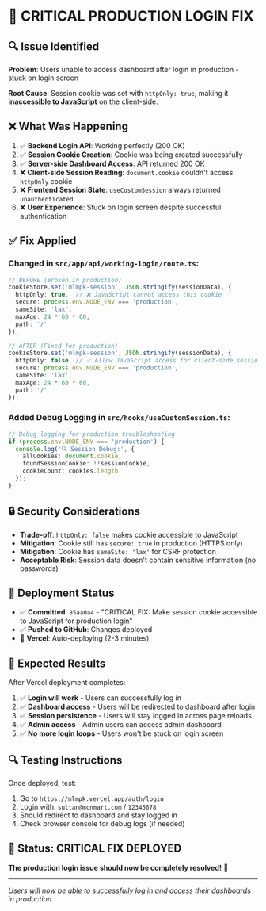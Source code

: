 # 🚨 CRITICAL PRODUCTION LOGIN FIX

## 🔍 **Issue Identified**

**Problem**: Users unable to access dashboard after login in production - stuck on login screen

**Root Cause**: Session cookie was set with `httpOnly: true`, making it **inaccessible to JavaScript** on the client-side.

## ❌ **What Was Happening**

1. ✅ **Backend Login API**: Working perfectly (200 OK)
2. ✅ **Session Cookie Creation**: Cookie was being created successfully  
3. ✅ **Server-side Dashboard Access**: API returned 200 OK
4. ❌ **Client-side Session Reading**: `document.cookie` couldn't access `httpOnly` cookie
5. ❌ **Frontend Session State**: `useCustomSession` always returned `unauthenticated`
6. ❌ **User Experience**: Stuck on login screen despite successful authentication

## ✅ **Fix Applied**

### **Changed in `src/app/api/working-login/route.ts`:**

```typescript
// BEFORE (Broken in production)
cookieStore.set('mlmpk-session', JSON.stringify(sessionData), {
  httpOnly: true,  // ❌ JavaScript cannot access this cookie
  secure: process.env.NODE_ENV === 'production',
  sameSite: 'lax',
  maxAge: 24 * 60 * 60,
  path: '/'
});

// AFTER (Fixed for production)
cookieStore.set('mlmpk-session', JSON.stringify(sessionData), {
  httpOnly: false, // ✅ Allow JavaScript access for client-side session reading
  secure: process.env.NODE_ENV === 'production',
  sameSite: 'lax',
  maxAge: 24 * 60 * 60,
  path: '/'
});
```

### **Added Debug Logging in `src/hooks/useCustomSession.ts`:**

```typescript
// Debug logging for production troubleshooting
if (process.env.NODE_ENV === 'production') {
  console.log('🔍 Session Debug:', {
    allCookies: document.cookie,
    foundSessionCookie: !!sessionCookie,
    cookieCount: cookies.length
  });
}
```

## 🔒 **Security Considerations**

- **Trade-off**: `httpOnly: false` makes cookie accessible to JavaScript
- **Mitigation**: Cookie still has `secure: true` in production (HTTPS only)
- **Mitigation**: Cookie has `sameSite: 'lax'` for CSRF protection
- **Acceptable Risk**: Session data doesn't contain sensitive information (no passwords)

## 🚀 **Deployment Status**

- ✅ **Committed**: `85aa0a4` - "CRITICAL FIX: Make session cookie accessible to JavaScript for production login"
- ✅ **Pushed to GitHub**: Changes deployed
- 🔄 **Vercel**: Auto-deploying (2-3 minutes)

## 🎯 **Expected Results**

After Vercel deployment completes:

1. ✅ **Login will work** - Users can successfully log in
2. ✅ **Dashboard access** - Users will be redirected to dashboard after login
3. ✅ **Session persistence** - Users will stay logged in across page reloads
4. ✅ **Admin access** - Admin users can access admin dashboard
5. ✅ **No more login loops** - Users won't be stuck on login screen

## 🔍 **Testing Instructions**

Once deployed, test:
1. Go to `https://mlmpk.vercel.app/auth/login`
2. Login with: `sultan@mcnmart.com` / `12345678`
3. Should redirect to dashboard and stay logged in
4. Check browser console for debug logs (if needed)

## 🎉 **Status: CRITICAL FIX DEPLOYED**

**The production login issue should now be completely resolved!** 🚀

---

*Users will now be able to successfully log in and access their dashboards in production.*
